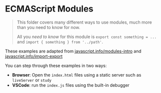 # ECMAScript Modules

> This folder covers many different ways to use modules, much more than you need to know for now.
>
> All you _need to know_ for this module is `export const something = ...` and `import { something } from '../path'`.

These examples are adapted from [javascript.info/modules-intro](https://javascript.info/modules-intro) and [javascript.info/import-export](https://javascript.info/import-export)

You can step through these examples in two ways:

- **Browser**: Open the `index.html` files using a static server such as `liveServer` or `study`
- **VSCode**: run the `index.js` files using the built-in debugger
